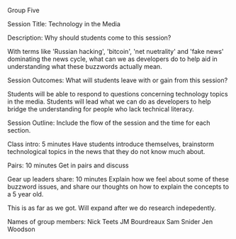 Group Five

Session Title: Technology in the Media

Description: Why should students come to this session?

With terms like 'Russian hacking', 'bitcoin', 'net nuetrality' and 'fake news' dominating the news cycle, what can we as developers do to help aid in understanding what these buzzwords actually mean. 

Session Outcomes: What will students leave with or gain from this session?

Students will be able to respond to questions concerning technology topics in the media. Students will lead what we can do as developers to help bridge the understanding for people who lack technical literacy. 

Session Outline: Include the flow of the session and the time for each section.

Class intro: 5 minutes
Have students introduce themselves, brainstorm technological topics in the news that they do not know much about. 

Pairs: 10 minutes
Get in pairs and discuss 

Gear up leaders share: 10 minutes
Explain how we feel about some of these buzzword issues, and share our thoughts on how to explain the concepts to a 5 year old. 

This is as far as we got. Will expand after we do research indepedently. 

Names of group members: 
Nick Teets
JM Bourdreaux
Sam Snider
Jen Woodson
